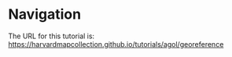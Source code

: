 # Navigation

The URL for this tutorial is: https://harvardmapcollection.github.io/tutorials/agol/georeference
